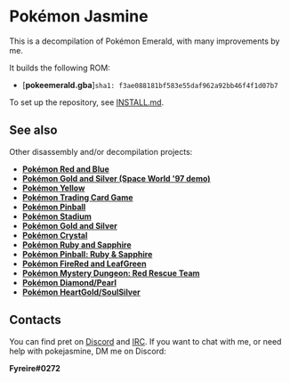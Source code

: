 # Pokémon Jasmine

This is a decompilation of Pokémon Emerald, with many improvements by me.

It builds the following ROM:

* [**pokeemerald.gba**]`sha1: f3ae088181bf583e55daf962a92bb46f4f1d07b7`

To set up the repository, see [INSTALL.md](INSTALL.md).


## See also

Other disassembly and/or decompilation projects:
* [**Pokémon Red and Blue**](https://github.com/pret/pokered)
* [**Pokémon Gold and Silver (Space World '97 demo)**](https://github.com/pret/pokegold-spaceworld)
* [**Pokémon Yellow**](https://github.com/pret/pokeyellow)
* [**Pokémon Trading Card Game**](https://github.com/pret/poketcg)
* [**Pokémon Pinball**](https://github.com/pret/pokepinball)
* [**Pokémon Stadium**](https://github.com/pret/pokestadium)
* [**Pokémon Gold and Silver**](https://github.com/pret/pokegold)
* [**Pokémon Crystal**](https://github.com/pret/pokecrystal)
* [**Pokémon Ruby and Sapphire**](https://github.com/pret/pokeruby)
* [**Pokémon Pinball: Ruby & Sapphire**](https://github.com/pret/pokepinballrs)
* [**Pokémon FireRed and LeafGreen**](https://github.com/pret/pokefirered)
* [**Pokémon Mystery Dungeon: Red Rescue Team**](https://github.com/pret/pmd-red)
* [**Pokémon Diamond/Pearl**](https://github.com/pret/pokediamond)
* [**Pokémon HeartGold/SoulSilver**](https://github.com/pret/pokeheartgold)


## Contacts

You can find pret on [Discord](https://discord.gg/d5dubZ3) and [IRC](https://web.libera.chat/?#pret).
If you want to chat with me, or need help with pokejasmine, DM me on Discord: 

**Fyreire#0272**

